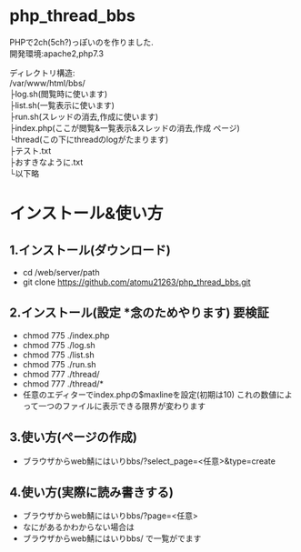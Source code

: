 # php_thread_bbs

PHPで2ch(5ch?)っぽいのを作りました.  
開発環境:apache2,php7.3

ディレクトリ構造:  
/var/www/html/bbs/  
├log.sh(閲覧時に使います)  
├list.sh(一覧表示に使います)  
├run.sh(スレッドの消去,作成に使います)  
├index.php(ここが閲覧&一覧表示&スレッドの消去,作成 ページ)  
└thread(この下にthreadのlogがたまります)  
  ├テスト.txt  
  ├おすきなように.txt  
  └以下略  
# インストール&使い方  
## 1.インストール(ダウンロード)  
 * cd /web/server/path  
 * git clone https://github.com/atomu21263/php_thread_bbs.git  
## 2.インストール(設定 *念のためやります) 要検証  
 * chmod 775 ./index.php  
 * chmod 775 ./log.sh  
 * chmod 775 ./list.sh  
 * chmod 775 ./run.sh  
 * chmod 777 ./thread/  
 * chmod 777 ./thread/*
 * 任意のエディターでindex.phpの$maxlineを設定(初期は10) これの数値によって一つのファイルに表示できる限界が変わります
## 3.使い方(ぺージの作成)  
 * ブラウザからweb鯖にはいりbbs/?select_page=<任意>&type=create  
## 4.使い方(実際に読み書きする)  
 * ブラウザからweb鯖にはいりbbs/?page=<任意>  
 * なにがあるかわからない場合は  
 * ブラウザからweb鯖にはいりbbs/ で一覧がでます
